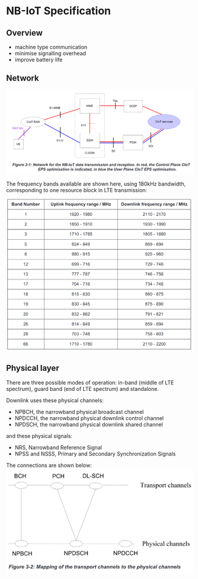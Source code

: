# NB-IoT Specification

## Overview
- machine type communication
- minimise signalling overhead
- improve battery life

## Network
![](images/nbiot_use_case.png)

The frequency bands available are shown here, using 180kHz bandwidth, corresponding to one resource block in LTE transmission:

![](images/freq_bands.png)

## Physical layer
There are three possible modes of operation: in-band (middle of LTE spectrum), guard band (end of LTE spectrum) and standalone. 

Downlink uses these physical channels:
- NPBCH, the narrowband physical broadcast channel
- NPDCCH, the narrowband physical downlink control channel
- NPDSCH, the narrowband physical downlink shared channel

and these physical signals:
- NRS, Narrowband Reference Signal
- NPSS and NSSS, Primary and Secondary Synchronization Signals

The connections are shown below:
![](images/channels.png)

